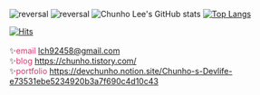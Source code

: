 
![reversal](https://capsule-render.vercel.app/api?type=rect&text=FE&nbsp;DEVELOPER&fontAlign=30&fontSize=30&desc=&#126;ing&descAlign=60&descAlignY=50&theme=radical&animation=fadeIn)
![reversal](https://capsule-render.vercel.app/api?type=waving&fontAlign=30&fontSize=30&desc=🧑🏻‍💻🧑🏻‍💻🧑🏻‍💻🧑🏻‍💻🧑🏻‍💻🧑🏻‍💻🧑🏻‍💻🧑🏻‍💻🧑🏻‍💻🧑🏻‍💻🧑🏻‍💻🧑🏻‍💻🧑🏻‍💻🧑🏻‍💻🧑🏻‍💻🧑🏻‍💻🧑🏻‍💻🧑🏻‍💻🧑🏻‍💻🧑🏻‍💻🧑🏻‍💻🧑🏻‍💻🧑🏻‍💻🧑🏻‍💻🧑🏻‍💻🧑🏻‍💻🧑🏻‍💻🧑🏻‍💻&descAlign=50&descAlignY=50&animation=fadeIn&color=#db3370&height=200)
![Chunho Lee's GitHub stats](https://github-readme-stats.vercel.app/api?username=paydaypermanently&show_icons=true&theme=radical)
[![Top Langs](https://github-readme-stats.vercel.app/api/top-langs/?username=paydaypermanently&layout=compact&theme=radical)](https://github.com/anuraghazra/github-readme-stats)

[![Hits](https://hits.seeyoufarm.com/api/count/incr/badge.svg?url=https%3A%2F%2Fgithub.com%2FPaydaypermanently&count_bg=%232E47AE&title_bg=%23555555&icon=react.svg&icon_color=%233C60A6&title=hits&edge_flat=true)](https://hits.seeyoufarm.com)
<br/>
<br/>
✨<span style="color:#db3370">email</span>  lch92458@gmail.com <br/>
✨<span style="color:#db3370">blog</span> https://chunho.tistory.com/<br/>
✨<span style="color:#db3370">portfolio</span> https://devchunho.notion.site/Chunho-s-Devlife-e73531ebe5234920b3a7f690c4d10c43
